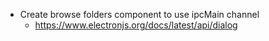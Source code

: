 - Create browse folders component to use ipcMain channel
  - https://www.electronjs.org/docs/latest/api/dialog
